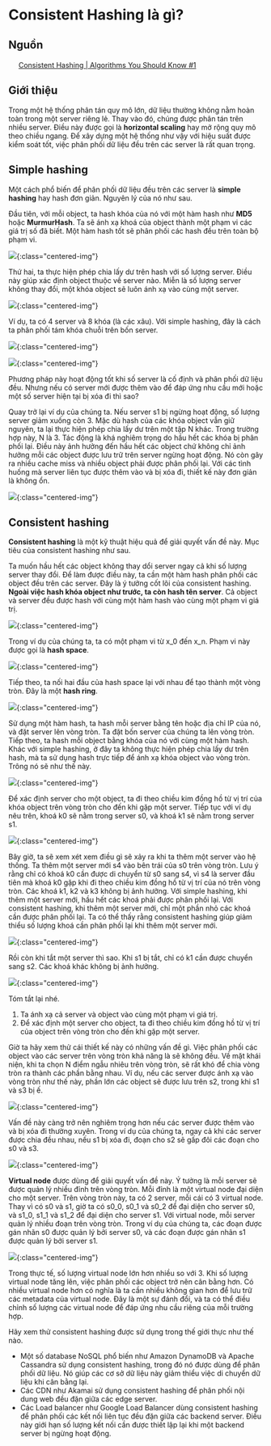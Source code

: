 # Consistent Hashing là gì?

## Nguồn

<img src="../../assets/images/bytebytego.png" width="16" height="16"/> [Consistent Hashing | Algorithms You Should Know #1](https://www.youtube.com/watch?v=UF9Iqmg94tk)

## Giới thiệu

Trong một hệ thống phân tán quy mô lớn, dữ liệu thường không nằm hoàn toàn trong một server riêng lẻ. Thay vào đó, chúng được phân tán trên nhiều server. Điều này được gọi là **horizontal scaling** hay mở rộng quy mô theo chiều ngang. Để xây dựng một hệ thống như vậy với hiệu suất được kiểm soát tốt, việc phân phối dữ liệu đều trên các server là rất quan trọng.

## Simple hashing

Một cách phổ biến để phân phối dữ liệu đều trên các server là **simple hashing** hay hash đơn giản. Nguyên lý của nó như sau.

Đầu tiên, với mỗi object, ta hash khóa của nó với một hàm hash như **MD5** hoặc **MurmurHash**. Ta sẽ ánh xạ khoá của object thành một phạm vi các giá trị số đã biết. Một hàm hash tốt sẽ phân phối các hash đều trên toàn bộ phạm vi.

![](../assets/ByteByteGo/consistent_hashing/figure1.png){:class="centered-img"}

Thứ hai, ta thực hiện phép chia lấy dư trên hash với số lượng server. Điều này giúp xác định object thuộc về server nào. Miễn là số lượng server không thay đổi, một khóa object sẽ luôn ánh xạ vào cùng một server. 

![](../assets/ByteByteGo/consistent_hashing/figure2.png){:class="centered-img"}

Ví dụ, ta có 4 server và 8 khóa (là các xâu). Với simple hashing, đây là cách ta phân phối tám khóa chuỗi trên bốn server.

![](../assets/ByteByteGo/consistent_hashing/figure3.png){:class="centered-img"}

![](../assets/ByteByteGo/consistent_hashing/figure4.png){:class="centered-img"}

Phương pháp này hoạt động tốt khi số server là cố định và phân phối dữ liệu đều. Nhưng nếu có server mới được thêm vào để đáp ứng nhu cầu mới hoặc một số server hiện tại bị xóa đi thì sao?

Quay trở lại ví dụ của chúng ta. Nếu server s1 bị ngừng hoạt động, số lượng server giảm xuống còn 3. Mặc dù hash của các khóa object vẫn giữ nguyên, ta lại thực hiện phép chia lấy dư trên một tập N khác. Trong trường hợp này, N là 3. Tác động là khá nghiêm trọng do hầu hết các khóa bị phân phối lại. Điều này ảnh hưởng đến hầu hết các object chứ không chỉ ảnh hưởng mỗi các object được lưu trữ trên server ngừng hoạt động. Nó còn gây ra nhiều cache miss và nhiều object phải được phân phối lại. Với các tình huống mà server liên tục được thêm vào và bị xóa đi, thiết kế này đơn giản là không ổn.

![](../assets/ByteByteGo/consistent_hashing/figure5.png){:class="centered-img"}

## Consistent hashing

**Consistent hashing** là một kỹ thuật hiệu quả để giải quyết vấn đề này. Mục tiêu của consistent hashing như sau.

Ta muốn hầu hết các object không thay dổi server ngay cả khi số lượng server thay đổi. Để làm được điều này, ta cần một hàm hash phân phối các object đều trên các server. Đây là ý tưởng cốt lõi của consistent hashing. **Ngoài việc hash khóa object như trước, ta còn hash tên server**. Cả object và server đều được hash với cùng một hàm hash vào cùng một phạm vi giá trị.

![](../assets/ByteByteGo/consistent_hashing/figure6.png){:class="centered-img"}

Trong ví dụ của chúng ta, ta có một phạm vi từ x_0 đến x_n. Phạm vi này được gọi là **hash space**. 

![](../assets/ByteByteGo/consistent_hashing/figure7.png){:class="centered-img"}

Tiếp theo, ta nối hai đầu của hash space lại với nhau để tạo thành một vòng tròn. Đây là một **hash ring**. 

![](../assets/ByteByteGo/consistent_hashing/figure8.png){:class="centered-img"}

Sử dụng một hàm hash, ta hash mỗi server bằng tên hoặc địa chỉ IP của nó, và đặt server lên vòng tròn. Ta đặt bốn server của chúng ta lên vòng tròn. Tiếp theo, ta hash mỗi object bằng khóa của nó với cùng một hàm hash. Khác với simple hashing, ở đây ta không thực hiện phép chia lấy dư trên hash, mà ta sử dụng hash trực tiếp để ánh xạ khóa object vào vòng tròn. Trông nó sẽ như thế này.

![](../assets/ByteByteGo/consistent_hashing/figure9.png){:class="centered-img"}

Để xác định server cho một object, ta đi theo chiều kim đồng hồ từ vị trí của khóa object trên vòng tròn cho đến khi gặp một server. Tiếp tục với ví dụ nêu trên, khoá k0 sẽ nằm trong server s0, và khoá k1 sẽ nằm trong server s1.

![](../assets/ByteByteGo/consistent_hashing/figure10.png){:class="centered-img"}

Bây giờ, ta sẽ xem xét xem điều gì sẽ xảy ra khi ta thêm một server vào hệ thống. Ta thêm một server mới s4 vào bên trái của s0 trên vòng tròn. Lưu ý rằng chỉ có khoá k0 cần được di chuyển từ s0 sang s4, vì s4 là server đầu tiên mà khoá k0 gặp khi đi theo chiều kim đồng hồ từ vị trí của nó trên vòng tròn. Các khoá k1, k2 và k3 không bị ảnh hưởng. Với simple hashing, khi thêm một server mới, hầu hết các khoá phải được phân phối lại. Với consistent hashing, khi thêm một server mới, chỉ một phần nhỏ các khoá cần được phân phối lại. Ta có thể thấy rằng consistent hashing giúp giảm thiểu số lượng khoá cần phân phối lại khi thêm một server mới.

![](../assets/ByteByteGo/consistent_hashing/figure11.png){:class="centered-img"}

Rồi còn khi tắt một server thì sao. Khi s1 bị tắt, chỉ có k1 cần được chuyển sang s2. Các khoá khác không bị ảnh hưởng.

![](../assets/ByteByteGo/consistent_hashing/figure12.png){:class="centered-img"}

Tóm tắt lại nhé.

1. Ta ánh xạ cả server và object vào cùng một phạm vi giá trị.
2. Để xác định một server cho object, ta đi theo chiều kim đồng hồ từ vị trí của object trên vòng tròn cho đến khi gặp một server.

Giờ ta hãy xem thử cái thiết kế này có những vấn đề gì. Việc phân phối các object vào các server trên vòng tròn khả năng là sẽ không đều. Về mặt khái niện, khi ta chọn N điểm ngẫu nhiêu trên vòng tròn, sẽ rất khó để chia vòng tròn ra thành các phần bằng nhau. Ví dụ, nếu các server được ánh xạ vào vòng tròn như thế này, phần lớn các object sẽ được lưu trên s2, trong khi s1 và s3 bị ế. 

![](../assets/ByteByteGo/consistent_hashing/figure13.png){:class="centered-img"}

Vấn đề này càng trở nên nghiêm trọng hơn nếu các server được thêm vào và bị xóa đi thường xuyên. Trong ví dụ của chúng ta, ngay cả khi các server được chia đều nhau, nếu s1 bị xóa đi, đoạn cho s2 sẽ gấp đôi các đoạn cho s0 và s3.

![](../assets/ByteByteGo/consistent_hashing/figure14.png){:class="centered-img"}

**Virtual node** được dùng để giải quyết vấn đề này. Ý tưởng là mỗi server sẽ được quản lý nhiều đỉnh trên vòng tròn. Mỗi đỉnh là một virtual node đại diện cho một server. Trên vòng tròn này, ta có 2 server, mỗi cái có 3 virtual node. Thay vì có s0 và s1, giờ ta có s0_0, s0_1 và s0_2 để đại diện cho server s0, và s1_0, s1_1 và s1_2 để đại diện cho server s1. Với virtual node, mỗi server quản lý nhiều đoạn trên vòng tròn. Trong ví dụ của chúng ta, các đoạn được gán nhãn s0 được quản lý bởi server s0, và các đoạn được gán nhãn s1 được quản lý bởi server s1. 

![](../assets/ByteByteGo/consistent_hashing/figure15.png){:class="centered-img"}

Trong thực tế, số lượng virtual node lớn hơn nhiều so với 3. Khi số lượng virtual node tăng lên, việc phân phối các object trở nên cân bằng hơn. Có nhiều virtual node hơn có nghĩa là ta cần nhiều không gian hơn để lưu trữ các metadata của virtual node. Đây là một sự đánh đổi, và ta có thể điều chỉnh số lượng các virtual node để đáp ứng nhu cầu riêng của mỗi trường hợp.

Hãy xem thử consistent hashing được sử dụng trong thế giới thực như thế nào. 

- Một số database NoSQL phổ biến như Amazon DynamoDB và Apache Cassandra sử dụng consistent hashing, trong đó nó được dùng để phân phối dữ liệu. Nó giúp các cơ sở dữ liệu này giảm thiểu việc di chuyển dữ liệu khi cân bằng lại. 
- Các CDN như Akamai sử dụng consistent hashing để phân phối nội dung web đều đặn giữa các edge server. 
- Các Load balancer như Google Load Balancer dùng consistent hashing để phân phối các kết nối liên tục đều đặn giữa các backend server. Điều này giới hạn số lượng kết nối cần được thiết lập lại khi một backend server bị ngừng hoạt động.
